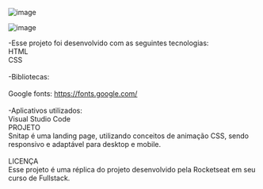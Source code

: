 ![image](https://github.com/user-attachments/assets/3d4ce1cc-fdae-4689-95da-4553ce0423f1)

![image](https://github.com/user-attachments/assets/e9a29ce5-d8fd-4a7d-b32b-24dde4c908a6)

-Esse projeto foi desenvolvido com as seguintes tecnologias:
<br>
HTML
<br>
CSS
<br>
<br>
-Bibliotecas:
<br>
<br>
Google fonts: https://fonts.google.com/
<br>
<br>
-Aplicativos utilizados:
<br>
Visual Studio Code
<br>
PROJETO
<br>
Snitap é uma landing page, utilizando conceitos de animação CSS, sendo responsivo e adaptável para desktop e mobile.
<br>
<br>
LICENÇA
<br>
Esse projeto é uma réplica do projeto desenvolvido pela Rocketseat em seu curso de Fullstack.
